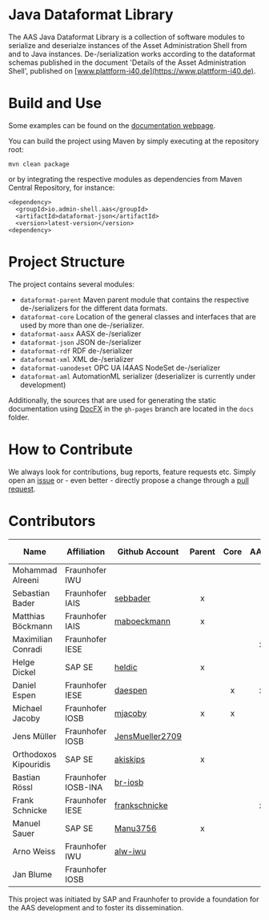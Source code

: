 # Java Dataformat Library

The AAS Java Dataformat Library is a collection of software modules to serialize and
deserialze instances of the Asset Administration Shell from and to Java
instances. De-/serialization works according to the dataformat schemas published in
the document 'Details of the Asset Administration Shell', published on
[www.plattform-i40.de](https://www.plattform-i40.de).


# Build and Use

Some examples can be found on the [documentation webpage](https://admin-shell-io.github.io/java-serializer/).

You can build the project using Maven by simply executing at the repository
root:

`mvn clean package`

or by integrating the respective modules as dependencies from Maven Central Repository, for instance:

```
<dependency>
  <groupId>io.admin-shell.aas</groupId>
  <artifactId>dataformat-json</artifactId>
  <version>latest-version</version>
<dependency>
```

# Project Structure

The project contains several modules:

- `dataformat-parent` Maven parent module that contains the respective de-/serializers for the different data formats.
- `dataformat-core` Location of the general classes and interfaces that are used by more than one de-/serializer.
- `dataformat-aasx` AASX de-/serializer
- `dataformat-json` JSON de-/serializer
- `dataformat-rdf` RDF de-/serializer
- `dataformat-xml` XML de-/serializer
- `dataformat-uanodeset` OPC UA I4AAS NodeSet de-/serializer
- `dataformat-aml` AutomationML serializer (deserializer is currently under development)

Additionally, the sources that are used for generating the static documentation using [DocFX](https://dotnet.github.io/docfx/) in the `gh-pages` branch are located in the `docs` folder.



# How to Contribute

We always look for contributions, bug reports, feature requests etc. Simply open an [issue](https://github.com/admin-shell-io/java-serializer/issues) or - even better - directly propose a change through a [pull request](https://github.com/admin-shell-io/java-serializer/pulls).


# Contributors

| Name        | Affiliation           | Github Account | Parent | Core  | AASX | JSON | XML | RDF | UA-Nodeset | Validator| AutomationML
--- | --- | --- | :---: | :---: | :---: | :---: | :---: | :---: | :---: | :---: | :---:
| Mohammad Alreeni | Fraunhofer IWU | []() |  |  |  |  | x |  |  |  |
| Sebastian Bader | Fraunhofer IAIS | [sebbader](https://github.com/sebbader) | x |  |  |  |  | x |  | x |  |
| Matthias Böckmann | Fraunhofer IAIS | [maboeckmann](https://github.com/maboeckmann) | x |  |  |  |  | x |  | x |  |
| Maximilian Conradi | Fraunhofer IESE | []() |  |  | x |  | x |  |  |  |  |
| Helge Dickel | SAP SE | [heldic](https://github.com/heldic) | x |  |  | x | x |  |  |  |  |
| Daniel Espen | Fraunhofer IESE | [daespen](https://github.com/daespen) |  | x | x | x | x |  |  |  |  |
| Michael Jacoby | Fraunhofer IOSB| [mjacoby](https://github.com/mjacoby) | x | x |  | x | x |  |  |  | x |
| Jens Müller | Fraunhofer IOSB | [JensMueller2709](https://github.com/JensMueller2709) |  |  |  | x |  |  |  |  | x |
| Orthodoxos Kipouridis | SAP SE | [akiskips](https://github.com/akiskips) | x |  |  | x | x |  |  |  |  |
| Bastian Rössl | Fraunhofer IOSB-INA | [br-iosb](https://github.com/br-iosb) |  |  |  | x |  |  | x |  |  |
| Frank Schnicke | Fraunhofer IESE | [frankschnicke](https://github.com/frankschnicke) |  |  | x |  | x |  |  | x |  |
| Manuel Sauer | SAP SE | [Manu3756](https://github.com/Manu3756) | x |  |  |  |  |  |  |  |  |
| Arno Weiss | Fraunhofer IWU | [alw-iwu](https://github.com/alw-iwu) |  |  |  | x |  |  | x |  |  |
| Jan Blume | Fraunhofer IOSB | []() |  |  |  |  |  |  |  |  | x |

This project was initiated by SAP and Fraunhofer to provide a foundation for the
AAS development and to foster its dissemination.

